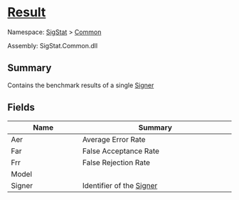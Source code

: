 # [Result](./Result.md)

Namespace: [SigStat]() > [Common](./README.md)

Assembly: SigStat.Common.dll

## Summary
Contains the benchmark results of a single [Signer](https://github.com/sigstat/sigstat/blob/develop/docs/md/SigStat/Common/Signer.md)

## Fields

| Name<div><a href="#"><img width=225></a></div> | Summary<div><a href="#"><img width=525></a></div> | 
| --- | --- | 
| Aer | Average Error Rate | 
| Far | False Acceptance Rate | 
| Frr | False Rejection Rate | 
| Model |  | 
| Signer | Identifier of the [Signer](https://github.com/sigstat/sigstat/blob/develop/docs/md/SigStat/Common/Result.md) | 


